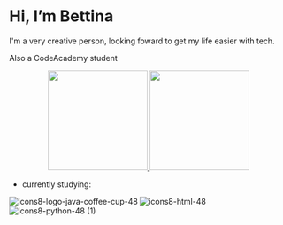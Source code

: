 #  Hi, I’m Bettina
<p>I'm a very creative person, looking foward to get my life easier with tech.</p>
Also a CodeAcademy student

<p align="center">
<a href="https://github.com/AVS1508">
  <img height="180em" src="https://github-readme-stats-eight-theta.vercel.app/api?username=AVS1508&show_icons=true&theme=algolia&include_all_commits=true&count_private=true"/>
  <img height="180em" src="https://github-readme-stats-eight-theta.vercel.app/api/top-langs/?username=AVS1508&layout=compact&langs_count=8&theme=algolia"/>
</a>
</p>

- currently studying:

![icons8-logo-java-coffee-cup-48](https://github.com/user-attachments/assets/0cc853ea-d0bd-4565-bd54-3c5de9324abf)
![icons8-html-48](https://github.com/user-attachments/assets/3974fdf1-626f-41c2-88ed-ebd67c3455b7)
![icons8-python-48 (1)](https://github.com/user-attachments/assets/8f0403eb-3a75-43bd-b90f-7dc65398d94f)


<!---![Uploading icons8-python-48 (1).png…]()

BettBernarda/BettBernarda is a ✨ special ✨ repository because its `README.md` (this file) appears on your GitHub profile.
You can click the Preview link to take a look at your changes.
--->
